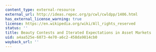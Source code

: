 ```yaml
---
content_type: external-resource
external_url: http://ideas.repec.org/p/cwl/cwldpp/1406.html
has_external_license_warning: true
license: https://en.wikipedia.org/wiki/All_rights_reserved
status: ''
title: Beauty Contests and Iterated Expectations in Asset Markets
uid: a4aa525e-6073-4e70-a6c2-458da9814cb0
wayback_url: ''
---
```

